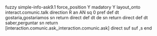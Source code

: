 fuzzy simple-info-ask9.1
   force_position Y
   madatory Y
   layout_onto interact.comunic.talk
   direction R
   an AN
   sq 0
   pref 
   def 
    dt gostaria,gostariamos
    sn 
    return 
    direct 
   def 
    dt de
    sn 
    return 
    direct 
   def 
    dt saber,perguntar
    sn 
    return [interaction.comunic.ask,,interaction.comunic.ask]
    direct 
   suf 
   suf ,s
end
